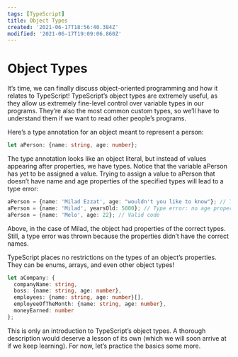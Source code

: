 ```yaml
---
tags: [TypeScript]
title: Object Types
created: '2021-06-17T18:56:40.384Z'
modified: '2021-06-17T19:09:06.860Z'
---
```


# Object Types 
<p>It’s time, we can finally discuss object-oriented programming and how it relates to TypeScript! TypeScript’s object types are extremely useful, as they allow us extremely fine-level control over variable types in our programs. They’re also the most common custom types, so we’ll have to understand them if we want to read other people’s programs.</p>

Here’s a type annotation for an object meant to represent a person:

```ts
let aPerson: {name: string, age: number};
```
<p>The type annotation looks like an object literal, but instead of values appearing after properties, we have types. Notice that the variable aPerson has yet to be assigned a value. Trying to assign a value to aPerson that doesn’t have name and age properties of the specified types will lead to a type error:</p>

```ts
aPerson = {name: 'Milad Ezzat', age: "wouldn't you like to know"}; // Type error: age property has the wrong type.
aPerson = {name: 'Milad', yearsOld: 5000}; // Type error: no age property. 
aPerson = {name: 'Melo', age: 22}; // Valid code
```

<p>Above, in the case of Milad, the object had properties of the correct types. Still, a type error was thrown because the properties didn’t have the correct names. </p>
<p>TypeScript places no restrictions on the types of an object’s properties. They can be enums, arrays, and even other object types!</p>

```ts
let aCompany: {
  companyName: string, 
  boss: {name: string, age: number}, 
  employees: {name: string, age: number}[], 
  employeeOfTheMonth: {name: string, age: number},  
  moneyEarned: number
};
```

<p>
This is only an introduction to TypeScript’s object types. A thorough description would deserve a lesson of its own (which we will soon arrive at if we keep learning). For now, let’s practice the basics some more. </p>
